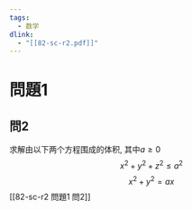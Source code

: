 ```yaml
---
tags:
  - 数学
dlink:
  - "[[82-sc-r2.pdf]]"
---
```

# 問題1
## 問2
求解由以下两个方程围成的体积, 其中$a\geq0$ 
$$x^2 + y^2 + z^2 \leq a^2$$
$$x^2 + y^2 = ax$$
[[82-sc-r2 問題1 問2]]